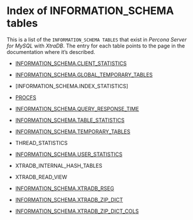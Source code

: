 # Index of INFORMATION_SCHEMA tables

This is a list of the `INFORMATION_SCHEMA TABLES` that exist in *Percona Server for MySQL* with *XtraDB*. The entry for each table points to the page in the documentation where it’s described.

* [INFORMATION_SCHEMA.CLIENT_STATISTICS](diagnostics/user_stats.md#client-statistics)

* [INFORMATION_SCHEMA.GLOBAL_TEMPORARY_TABLES](diagnostics/user_stats.md#index-statistics)

* [INFORMATION_SCHEMA.INDEX_STATISTICS]

* [PROCFS](performance/procfs-plugin.md#procfs)

* [INFORMATION_SCHEMA.QUERY_RESPONSE_TIME](https://docs.percona.com/percona-server/5.7/diagnostics/response_time_distribution.html#query-response-time)

* [INFORMATION_SCHEMA.TABLE_STATISTICS](diagnostics/user_stats.md#table-statistics)

* [INFORMATION_SCHEMA.TEMPORARY_TABLES](diagnostics/misc_info_schema_tables.md#id1)

* THREAD_STATISTICS

* [INFORMATION_SCHEMA.USER_STATISTICS](diagnostics/user_stats.md#id3)

* XTRADB_INTERNAL_HASH_TABLES

* XTRADB_READ_VIEW

* [INFORMATION_SCHEMA.XTRADB_RSEG](diagnostics/misc_info_schema_tables.md#xtradb-rseg)

* [INFORMATION_SCHEMA.XTRADB_ZIP_DICT](flexibility/compressed_columns.md#xtradb-zip-dict)

* [INFORMATION_SCHEMA.XTRADB_ZIP_DICT_COLS](flexibility/compressed_columns.md#xtradb-zip-dict-cols)
